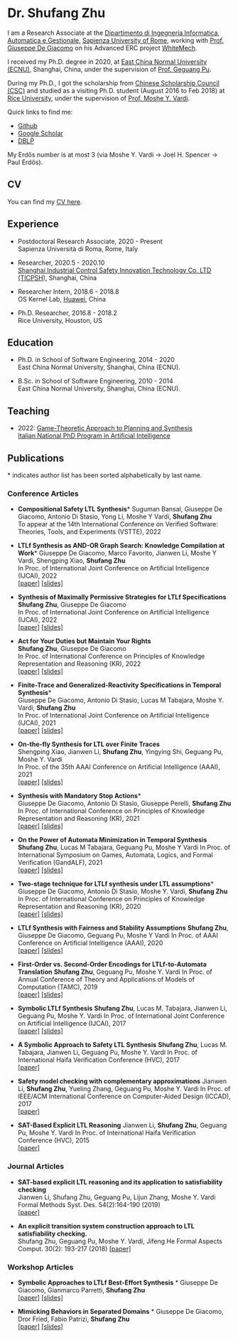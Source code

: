 # Dr. Shufang Zhu

I am a Research Associate at the [Dipartimento di Ingegneria Informatica, Automatica e Gestionale](http://www.diag.uniroma1.it/), [Sapienza University of Rome](https://www.uniroma1.it/it/), working with [Prof. Giuseppe De Giacomo](http://www.diag.uniroma1.it//degiacom/) on his Advanced ERC project [WhiteMech](https://whitemech.github.io/).

I received my Ph.D. degree in 2020, at [East China Normal University (ECNU)](http://english.ecnu.edu.cn/), Shanghai, China, under the supervision of [Prof. Geguang Pu](https://faculty.ecnu.edu.cn/pgg_en). 

During my Ph.D., I got the scholarship from [Chinese Scholarship Council (CSC)](https://www.chinesescholarshipcouncil.com/) and studied as a visiting Ph.D. student (August 2016 to Feb 2018) at [Rice University](https://www.rice.edu/), under the supervision of [Prof. Moshe Y. Vardi](https://www.cs.rice.edu/~vardi/).


Quick links to find me:  

* [Github](https://github.com/Shufang-Zhu/)
* [Google Scholar](https://scholar.google.com/citations?user=nkOKc3MAAAAJ&hl=en)  
* [DBLP](https://dblp.org/pid/141/7718-1.html)  


My Erdős number is at most 3 (via Moshe Y. Vardi -> Joel H. Spencer -> Paul Erdős).

## CV
You can find my [CV here](https://github.com/Shufang-Zhu/ShufangZhu.github.io/blob/main/cv/CV_Shufang_Zhu.pdf).

## Experience
* Postdoctoral Research Associate, 2020 - Present  
Sapienza Università di Roma, Rome, Italy

* Researcher, 2020.5 - 2020.10  
[Shanghai Industrial Control Safety Innovation Technology Co. LTD (TICPSH)](https://www.huawei.com/en/), Shanghai, China

* Researcher Intern, 2018.6 - 2018.8  
OS Kernel Lab, [Huawei](https://www.huawei.com/en/), China

* Ph.D. Researcher, 2016.8 - 2018.2  
Rice University, Houston, US

## Education
* Ph.D. in School of Software Engineering, 2014 - 2020  
East China Normal University, Shanghai, China (ECNU).

* B.Sc. in School of Software Engineering, 2010 - 2014  
East China Normal University, Shanghai, China (ECNU).

## Teaching
* 2022: [Game-Theoretic Approach to Planning and Synthesis](https://whitemech.github.io/courses)  
[Italian National PhD Program in Artificial Intelligence](https://www.phd-ai.it/en/359-2/)


## Publications
\* indicates author list has been sorted alphabetically by last name.
### Conference Articles
* **Compositional Safety LTL Synthesis**\*
Suguman Bansal, Giuseppe De Giacomo, Antonio Di Stasio, Yong Li, Moshe Y Vardi, **Shufang Zhu**  
To appear at the 14th International Conference on Verified Software: Theories, Tools, and Experiments (VSTTE), 2022  

* **LTLf Synthesis as AND-OR Graph Search: Knowledge Compilation at Work**\*
Giuseppe De Giacomo, Marco Favorito, Jianwen Li, Moshe Y Vardi, Shengping Xiao, **Shufang Zhu**  
In Proc. of International Joint Conference on Artificial Intelligence (IJCAI), 2022  
[[paper]](https://github.com/Shufang-Zhu/ShufangZhu.github.io/blob/main/publications/2022IJCAIb.pdf) [[slides]](https://github.com/Shufang-Zhu/ShufangZhu.github.io/blob/main/presentations/2022IJCAIb.pdf)

* **Synthesis of Maximally Permissive Strategies for LTLf Specifications**  
**Shufang Zhu**, Giuseppe De Giacomo  
In Proc. of International Joint Conference on Artificial Intelligence (IJCAI), 2022  
[[paper]](https://github.com/Shufang-Zhu/ShufangZhu.github.io/blob/main/publications/2022IJCAIa.pdf) [[slides]](https://github.com/Shufang-Zhu/ShufangZhu.github.io/blob/main/presentations/2022IJCAIa.pdf)

* **Act for Your Duties but Maintain Your Rights**  
**Shufang Zhu**, Giuseppe De Giacomo  
In Proc. of International Conference on Principles of Knowledge Representation and Reasoning (KR), 2022  
[[paper]](https://github.com/Shufang-Zhu/ShufangZhu.github.io/blob/main/publications/2022KR.pdf) [[slides]](https://github.com/Shufang-Zhu/ShufangZhu.github.io/blob/main/presentations/2022KR.pdf)

* **Finite-Trace and Generalized-Reactivity Specifications in Temporal Synthesis**\*  
Giuseppe De Giacomo, Antonio Di Stasio, Lucas M Tabajara, Moshe Y. Vardi, **Shufang Zhu**  
In Proc. of International Joint Conference on Artificial Intelligence (IJCAI), 2021  
[[paper]](https://github.com/Shufang-Zhu/ShufangZhu.github.io/blob/main/publications/2021IJCAI.pdf) [[slides]](https://github.com/Shufang-Zhu/ShufangZhu.github.io/blob/main/presentations/2021IJCAI.pdf)

* **On-the-fly Synthesis for LTL over Finite Traces**  
Shengping Xiao, Jianwen Li, **Shufang Zhu**, Yingying Shi, Geguang Pu, Moshe Y. Vardi  
In Proc. of the 35th AAAI Conference on Artificial Intelligence (AAAI), 2021  
[[paper]](https://github.com/Shufang-Zhu/ShufangZhu.github.io/blob/main/publications/2021AAAI.pdf) [[slides]](https://github.com/Shufang-Zhu/ShufangZhu.github.io/blob/main/presentations/2021AAAI.pdf)

* **Synthesis with Mandatory Stop Actions**\*  
Giuseppe De Giacomo, Antonio Di Stasio, Giuseppe Perelli, **Shufang Zhu**  
In Proc. of International Conference on Principles of Knowledge Representation and Reasoning (KR), 2021  
[[paper]](https://github.com/Shufang-Zhu/ShufangZhu.github.io/blob/main/publications/2021KR.pdf) [[slides]](https://github.com/Shufang-Zhu/ShufangZhu.github.io/blob/main/presentations/2021KR.pdf)

* **On the Power of Automata Minimization in Temporal Synthesis**  
**Shufang Zhu**, Lucas M Tabajara, Geguang Pu, Moshe Y Vardi 
In Proc. of International Symposium on Games, Automata, Logics, and Formal Verification (GandALF), 2021  
[[paper]](https://github.com/Shufang-Zhu/ShufangZhu.github.io/blob/main/publications/2021GandALF.pdf) [[slides]](https://github.com/Shufang-Zhu/ShufangZhu.github.io/blob/main/presentations/2021GandALF.pdf)

* **Two-stage technique for LTLf synthesis under LTL assumptions**\*  
Giuseppe De Giacomo, Antonio Di Stasio, Moshe Y. Vardi, **Shufang Zhu**
In Proc. of International Conference on Principles of Knowledge Representation and Reasoning (KR), 2020  
[[paper]](https://github.com/Shufang-Zhu/ShufangZhu.github.io/blob/main/publications/2020KR.pdf) [[slides]](https://github.com/Shufang-Zhu/ShufangZhu.github.io/blob/main/presentations/2020KR.pdf)

* **LTLf Synthesis with Fairness and Stability Assumptions**
**Shufang Zhu**, Giuseppe De Giacomo, Geguang Pu, Moshe Y Vardi
In Proc. of AAAI Conference on Artificial Intelligence (AAAI), 2020  
[[paper]](https://github.com/Shufang-Zhu/ShufangZhu.github.io/blob/main/publications/2020AAAI.pdf) [[slides]](https://github.com/Shufang-Zhu/ShufangZhu.github.io/blob/main/presentations/2020AAAI.pdf)

* **First-Order vs. Second-Order Encodings for LTLf-to-Automata Translation**
**Shufang Zhu**, Geguang Pu, Moshe Y. Vardi
In Proc. of Annual Conference of Theory and Applications of Models of Computation (TAMC), 2019  
[[paper]](https://github.com/Shufang-Zhu/ShufangZhu.github.io/blob/main/publications/2019TAMC.pdf) [[slides]](https://github.com/Shufang-Zhu/ShufangZhu.github.io/blob/main/presentations/2019TAMC.pdf)

* **Symbolic LTLf Synthesis**
**Shufang Zhu**, Lucas M. Tabajara, Jianwen Li, Geguang Pu, Moshe Y. Vardi
In Proc. of International Joint Conference on Artificial Intelligence (IJCAI), 2017  
[[paper]](https://github.com/Shufang-Zhu/ShufangZhu.github.io/blob/main/publications/2017IJCAI.pdf) [[slides]](https://github.com/Shufang-Zhu/ShufangZhu.github.io/blob/main/presentations/2017IJCAI.pdf)

* **A Symbolic Approach to Safety LTL Synthesis**
**Shufang Zhu**, Lucas M. Tabajara, Jianwen Li, Geguang Pu, Moshe Y. Vardi
In Proc. of International Haifa Verification Conference (HVC), 2017  
[[paper]](https://github.com/Shufang-Zhu/ShufangZhu.github.io/blob/main/publications/2017HVC.pdf)

* **Safety model checking with complementary approximations**
Jianwen Li, **Shufang Zhu**, Yueling Zhang, Geguang Pu, Moshe Y. Vardi
In Proc. of IEEE/ACM International Conference on Computer-Aided Design (ICCAD), 2017  
[[paper]](https://github.com/Shufang-Zhu/ShufangZhu.github.io/blob/main/publications/2017ICCAD.pdf)

* **SAT-Based Explicit LTL Reasoning**
Jianwen Li, **Shufang Zhu**, Geguang Pu, Moshe Y. Vardi
In Proc. of International Haifa Verification Conference (HVC), 2015  
[[paper]](https://github.com/Shufang-Zhu/ShufangZhu.github.io/blob/main/publications/2015HVC.pdf)

### Journal Articles

* **SAT-based explicit LTL reasoning and its application to satisfiability checking**  
Jianwen Li, Shufang Zhu, Geguang Pu, Lijun Zhang, Moshe Y. Vardi 
Formal Methods Syst. Des. 54(2):164-190 (2019)  
[[paper]](https://github.com/Shufang-Zhu/ShufangZhu.github.io/blob/main/publications/2019FMSD.pdf)

* **An explicit transition system construction approach to LTL satisfiability checking.**  
Shufang Zhu, Geguang Pu, Moshe Y. Vardi, Jifeng He 
Formal Aspects Comput. 30(2): 193-217 (2018)
[[paper]](https://github.com/Shufang-Zhu/ShufangZhu.github.io/blob/main/publications/2018FAC.pdf)


### Workshop Articles

* **Symbolic Approaches to LTLf Best-Effort Synthesis** \*
Giuseppe De Giacomo, Gianmarco Parretti, **Shufang Zhu**  
[[paper]](https://github.com/Shufang-Zhu/ShufangZhu.github.io/blob/main/publications/2022GenPlana.pdf) [[slides]](https://github.com/Shufang-Zhu/ShufangZhu.github.io/blob/main/publications/2022GenPlana.pdf)

* **Mimicking Behaviors in Separated Domains** \*
Giuseppe De Giacomo, Dror Fried, Fabio Patrizi, **Shufang Zhu**  
[[paper]](https://github.com/Shufang-Zhu/ShufangZhu.github.io/blob/main/publications/2022GenPlan.pdf) [[slides]](https://github.com/Shufang-Zhu/ShufangZhu.github.io/blob/main/publications/2022GenPlan.pdf)


